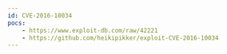 ```yaml
---
id: CVE-2016-10034
pocs:
    - https://www.exploit-db.com/raw/42221
    - https://github.com/heikipikker/exploit-CVE-2016-10034
---
```

